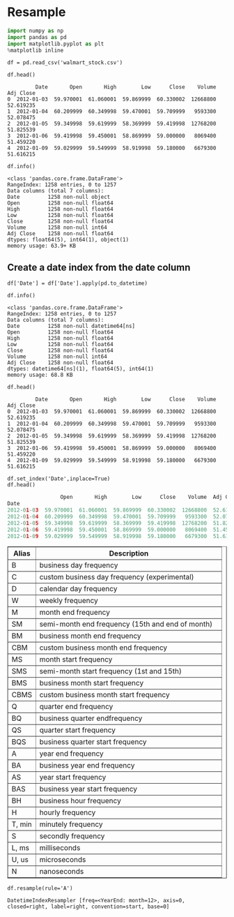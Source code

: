 Resample
===
```py
import numpy as np
import pandas as pd
import matplotlib.pyplot as plt
%matplotlib inline
```
```
df = pd.read_csv('walmart_stock.csv')
```
```
df.head()
```
```
         Date       Open       High        Low      Close    Volume  Adj Close
0  2012-01-03  59.970001  61.060001  59.869999  60.330002  12668800  52.619235
1  2012-01-04  60.209999  60.349998  59.470001  59.709999   9593300  52.078475
2  2012-01-05  59.349998  59.619999  58.369999  59.419998  12768200  51.825539
3  2012-01-06  59.419998  59.450001  58.869999  59.000000   8069400  51.459220
4  2012-01-09  59.029999  59.549999  58.919998  59.180000   6679300  51.616215
```
```
df.info()
```
```
<class 'pandas.core.frame.DataFrame'>
RangeIndex: 1258 entries, 0 to 1257
Data columns (total 7 columns):
Date         1258 non-null object
Open         1258 non-null float64
High         1258 non-null float64
Low          1258 non-null float64
Close        1258 non-null float64
Volume       1258 non-null int64
Adj Close    1258 non-null float64
dtypes: float64(5), int64(1), object(1)
memory usage: 63.9+ KB
```
## Create a date index from the date column
```
df['Date'] = df['Date'].apply(pd.to_datetime)
```
```
df.info()
```
```
<class 'pandas.core.frame.DataFrame'>
RangeIndex: 1258 entries, 0 to 1257
Data columns (total 7 columns):
Date         1258 non-null datetime64[ns]
Open         1258 non-null float64
High         1258 non-null float64
Low          1258 non-null float64
Close        1258 non-null float64
Volume       1258 non-null int64
Adj Close    1258 non-null float64
dtypes: datetime64[ns](1), float64(5), int64(1)
memory usage: 68.8 KB
```
```
df.head()
```
```
         Date       Open       High        Low      Close    Volume  Adj Close
0  2012-01-03  59.970001  61.060001  59.869999  60.330002  12668800  52.619235
1  2012-01-04  60.209999  60.349998  59.470001  59.709999   9593300  52.078475
2  2012-01-05  59.349998  59.619999  58.369999  59.419998  12768200  51.825539
3  2012-01-06  59.419998  59.450001  58.869999  59.000000   8069400  51.459220
4  2012-01-09  59.029999  59.549999  58.919998  59.180000   6679300  51.616215
```
```
df.set_index('Date',inplace=True)
df.head()
```
```py
                 Open       High        Low      Close    Volume  Adj Close
Date                                                                       
2012-01-03  59.970001  61.060001  59.869999  60.330002  12668800  52.619235
2012-01-04  60.209999  60.349998  59.470001  59.709999   9593300  52.078475
2012-01-05  59.349998  59.619999  58.369999  59.419998  12768200  51.825539
2012-01-06  59.419998  59.450001  58.869999  59.000000   8069400  51.459220
2012-01-09  59.029999  59.549999  58.919998  59.180000   6679300  51.616215
```

<table border="1" class="docutils">
<colgroup>
<col width="13%" />
<col width="87%" />
</colgroup>
<thead valign="bottom">
<tr class="row-odd"><th class="head">Alias</th>
<th class="head">Description</th>
</tr>
</thead>
<tbody valign="top">
<tr class="row-even"><td>B</td>
<td>business day frequency</td>
</tr>
<tr class="row-odd"><td>C</td>
<td>custom business day frequency (experimental)</td>
</tr>
<tr class="row-even"><td>D</td>
<td>calendar day frequency</td>
</tr>
<tr class="row-odd"><td>W</td>
<td>weekly frequency</td>
</tr>
<tr class="row-even"><td>M</td>
<td>month end frequency</td>
</tr>
<tr class="row-odd"><td>SM</td>
<td>semi-month end frequency (15th and end of month)</td>
</tr>
<tr class="row-even"><td>BM</td>
<td>business month end frequency</td>
</tr>
<tr class="row-odd"><td>CBM</td>
<td>custom business month end frequency</td>
</tr>
<tr class="row-even"><td>MS</td>
<td>month start frequency</td>
</tr>
<tr class="row-odd"><td>SMS</td>
<td>semi-month start frequency (1st and 15th)</td>
</tr>
<tr class="row-even"><td>BMS</td>
<td>business month start frequency</td>
</tr>
<tr class="row-odd"><td>CBMS</td>
<td>custom business month start frequency</td>
</tr>
<tr class="row-even"><td>Q</td>
<td>quarter end frequency</td>
</tr>
<tr class="row-odd"><td>BQ</td>
<td>business quarter endfrequency</td>
</tr>
<tr class="row-even"><td>QS</td>
<td>quarter start frequency</td>
</tr>
<tr class="row-odd"><td>BQS</td>
<td>business quarter start frequency</td>
</tr>
<tr class="row-even"><td>A</td>
<td>year end frequency</td>
</tr>
<tr class="row-odd"><td>BA</td>
<td>business year end frequency</td>
</tr>
<tr class="row-even"><td>AS</td>
<td>year start frequency</td>
</tr>
<tr class="row-odd"><td>BAS</td>
<td>business year start frequency</td>
</tr>
<tr class="row-even"><td>BH</td>
<td>business hour frequency</td>
</tr>
<tr class="row-odd"><td>H</td>
<td>hourly frequency</td>
</tr>
<tr class="row-even"><td>T, min</td>
<td>minutely frequency</td>
</tr>
<tr class="row-odd"><td>S</td>
<td>secondly frequency</td>
</tr>
<tr class="row-even"><td>L, ms</td>
<td>milliseconds</td>
</tr>
<tr class="row-odd"><td>U, us</td>
<td>microseconds</td>
</tr>
<tr class="row-even"><td>N</td>
<td>nanoseconds</td>
</tr>
</tbody>
</table>

```
df.resample(rule='A')
```
```
DatetimeIndexResampler [freq=<YearEnd: month=12>, axis=0, closed=right, label=right, convention=start, base=0]
```

<!--stackedit_data:
eyJoaXN0b3J5IjpbMTI5NTQ3MjI3MV19
-->